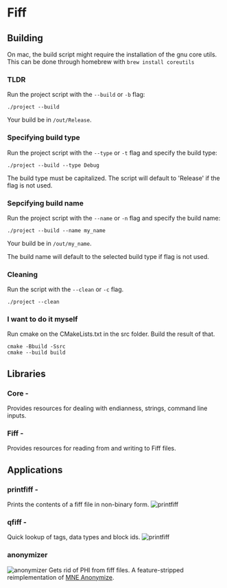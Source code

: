 # Fiff

## Building

On mac, the build script might require the installation of the gnu core utils. This can be done through homebrew with `brew install coreutils`

### TLDR

Run the project script with the `--build` or `-b` flag:

```
./project --build
```

Your build be in `/out/Release`.

### Specifying build type

Run the project script with the `--type` or `-t` flag and specify the build type:

```
./project --build --type Debug
```

The build type must be capitalized. The script will default to 'Release' if the flag is not used.

### Sepcifying build name

Run the project script with the `--name` or `-n` flag and specify the build name:

```
./project --build --name my_name
```

Your build be in `/out/my_name`.

The build name will default to the selected build type if flag is not used.

### Cleaning

Run the script with the `--clean` or `-c` flag.

```
./project --clean
```

### I want to do it myself

Run cmake on the CMakeLists.txt in the src folder. Build the result of that.

```
cmake -Bbuild -Ssrc
cmake --build build 
```

## Libraries

### Core - 
Provides resources for dealing with endianness, strings, command line inputs.

### Fiff - 
Provides resources for reading from and writing to Fiff files.

## Applications

### printfiff -
Prints the contents of a fiff file in non-binary form.
![printfiff](resources/images/printfiff.png)

### qfiff -
Quick lookup of tags, data types and block ids.
![printfiff](resources/images/qfiff.png)

### anonymizer
![anonymizer](resources/images/anonymizer.png)
Gets rid of PHI from fiff files. A feature-stripped reimplementation of [MNE Anonymize](https://github.com/mne-tools/mne-cpp).
